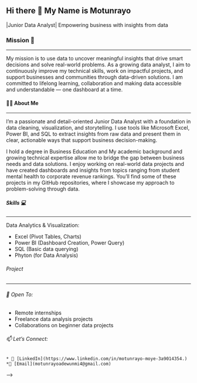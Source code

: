  ## Hi there 👋 My Name is Motunrayo

 |Junior Data Analyst| Empowering business with insights from data

### Mission 🎯
 --------
  My mission is to use data to uncover meaningful insights that drive smart decisions and solve real-world problems. As a growing data analyst, I aim to continuously improve my technical skills, work on impactful projects, and support businesses and communities through data-driven solutions.
  I am committed to lifelong learning, collaboration and making data accessible and understandable — one dashboard at a time.

 #### 👩‍💻 About Me
 --------
 
   I’m a passionate and detail-oriented Junior Data Analyst with a foundation in data cleaning, visualization, and storytelling. I use tools like Microsoft Excel, Power BI, and SQL to extract insights from raw data and present them in clear, actionable ways that support business decision-making.

I hold a degree in Business Education and My academic background and growing technical expertise allow me to bridge the gap between business needs and data solutions. I enjoy working on real-world data projects and have created dashboards and insights from topics ranging from student mental health to corporate revenue rankings. You’ll find some of these projects in my GitHub repositories, where I showcase my approach to problem-solving through data.

  ##### Skills 💻
  --------

 Data Analytics & Visualization:
 
  - Excel (Pivot Tables, Charts)
  - Power BI (Dashboard Creation, Power Query)
  - SQL (Basic data querying)
  - Phyton (for Data Analysis)

  ###### Project 
   --------

  ###### 💼 Open To:

  * Remote internships
  * Freelance data analysis projects
  * Collaborations on beginner data projects
 
###### 📫 Let’s Connect:

    * 💼 [LinkedIn](https://www.linkedin.com/in/motunrayo-moye-3a9014354.)
    *📧 [Email](motunrayoadewunmi4@gmail.com)
-->
